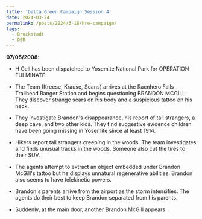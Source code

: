 ```yaml
---
title: 'Delta Green Campaign Session 4'
date: 2024-03-24
permalink: /posts/2024/3-18/hre-campaign/
tags:
  - Bruckstadt
  - OSR
---
```



**07/05/2008**:

- H Cell has been dispatched to Yosemite National Park for OPERATION FULMINATE.

- The Team (Kreese, Krause, Seans) arrives at the Racnhero Falls Trailhead Ranger Station and begins questioning BRANDON MCGILL. They discover strange scars on his body and a suspicious tattoo on his neck.

- They investigate Brandon's disappearance, his report of tall strangers, a deep cave, and two other kids. They find suggestive evidence children have been going missing in Yosemite since at least 1914.

- Hikers report tall strangers creeping in the woods. The team investigates and finds unusual tracks in the woods. Someone also cut the tires to their SUV.

- The agents attempt to extract an object embedded under Brandon McGill's tattoo but he displays unnatural regenerative abilities. Brandon also seems to have telekinetic powers.

- Brandon's parents arrive from the airport as the storm intensifies. The agents do their best to keep Brandon separated from his parents.

- Suddenly, at the main door, another Brandon McGill appears.

